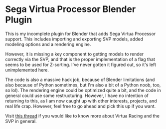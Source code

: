 # Sega Virtua Processor Blender Plugin

This is my incomplete plugin for Blender that adds Sega Virtua Processor support. This includes importing and exporting SVP models, added modeling options and a rendering engine.

However, it is missing a key component to getting models to render correctly via the SVP, and that is the proper implementation of a flag that seems to be used for Z-sorting. I've never gotten it figured out, so it's left unimplemented here.

The code is also a massive hack job, because of Blender limitations (and also because of Python sometimes, but I'm also a bit of a Python noob, too, so lol). The rendering engine could be optimized quite a bit, and the code in general could use some restructuring. However, I have no intention of returning to this, as I am now caught up with other interests, projects, and real life crap. However, feel free to go ahead and pick this up if you want.

Visit [this thread](https://forums.sonicretro.org/index.php?threads/sega-virtua-processor-virtua-racing-research.38296/) if you would like to know more about Virtua Racing and the SVP in general.
